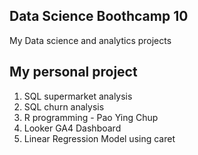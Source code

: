## Data Science Boothcamp 10
My Data science and analytics projects

## My personal project
1. SQL supermarket analysis
2. SQL churn analysis
3. R programming - Pao Ying Chup
4. Looker GA4 Dashboard
5. Linear Regression Model using caret

